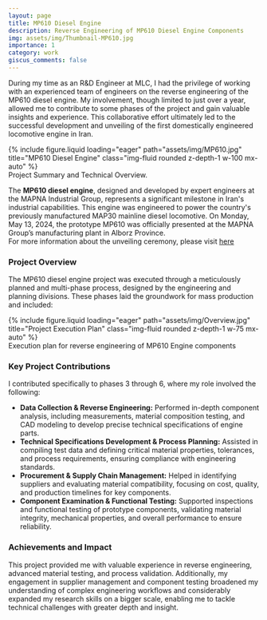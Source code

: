 ```yaml
---
layout: page
title: MP610 Diesel Engine
description: Reverse Engineering of MP610 Diesel Engine Components
img: assets/img/Thumbnail-MP610.jpg
importance: 1
category: work
giscus_comments: false
---
```


During my time as an R&D Engineer at MLC, I had the privilege of working with an experienced team of engineers on the reverse engineering of the MP610 diesel engine. My involvement, though limited to just over a year, allowed me to contribute to some phases of the project and gain valuable insights and experience. This collaborative effort ultimately led to the successful development and unveiling of the first domestically engineered locomotive engine in Iran.

<div class="row">
    <div class="col-sm mt-3 mt-md-0 text-center">
        {% include figure.liquid loading="eager" path="assets/img/MP610.jpg" title="MP610 Diesel Engine"
        class="img-fluid rounded z-depth-1 w-100 mx-auto" %}
    </div>
</div>
<div class="caption">
    Project Summary and Technical Overview.
</div>

The **MP610 diesel engine**, designed and developed by expert engineers at the MAPNA Industrial Group, represents a significant milestone in Iran's industrial capabilities. This engine was engineered to power the country's previously manufactured MAP30 mainline diesel locomotive. On Monday, May 13, 2024, the prototype MP610 was officially presented at the MAPNA Group’s manufacturing plant in Alborz Province. <br>
For more information about the unveiling ceremony, please visit [here](https://mapnagroup.com/38144/mapna-group-unveils-map30-freight-locomotive-mp610-diesel-engine/?lang=en)

### Project Overview
The MP610 diesel engine project was executed through a meticulously planned and multi-phase process, designed by the engineering and planning divisions. These phases laid the groundwork for mass production and included:

<div class="row">
    <div class="col-sm mt-3 mt-md-0 text-center">
        {% include figure.liquid loading="eager" path="assets/img/Overview.jpg" title="Project Execution Plan"
        class="img-fluid rounded z-depth-1 w-75 mx-auto" %}
    </div>
</div>
<div class="caption">
    Execution plan for reverse engineering of MP610 Engine components
</div>

### Key Project Contributions
I contributed specifically to phases 3 through 6, where my role involved the following:<br>

- **Data Collection & Reverse Engineering:** Performed in-depth component analysis, including measurements, material composition testing, and CAD modeling to develop precise technical specifications of engine parts.
- **Technical Specifications Development & Process Planning:** Assisted in compiling test data and defining critical material properties, tolerances, and process requirements, ensuring compliance with engineering standards.
- **Procurement & Supply Chain Management:** Helped in identifying suppliers and evaluating material compatibility, focusing on cost, quality, and production timelines for key components.
- **Component Examination & Functional Testing:** Supported inspections and functional testing of prototype components, validating material integrity, mechanical properties, and overall performance to ensure reliability.

### Achievements and Impact
This project provided me with valuable experience in reverse engineering, advanced material testing, and process validation. Additionally, my engagement in supplier management and component testing broadened my understanding of complex engineering workflows and considerably expanded my research skills on a bigger scale, enabling me to tackle technical challenges with greater depth and insight.